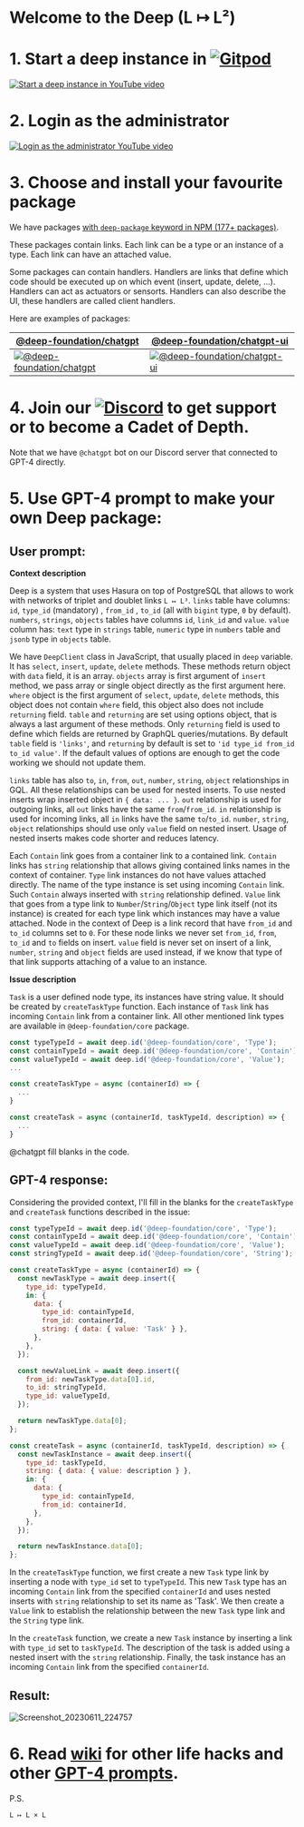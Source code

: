 # Welcome to the Deep (L ↦ L²)

# 1. Start a deep instance in [![Gitpod](https://img.shields.io/badge/Gitpod-ready--to--code-blue?logo=gitpod)](https://gitpod.io/#https://github.com/deep-foundation/dev)

[![Start a deep instance in YouTube video](https://raw.githubusercontent.com/deep-foundation/.github/main/StartDeepInstanceInGitPod.png "Start a deep instance in YouTube video")](https://www.youtube.com/watch?v=MBZZDDASrqo)

# 2. Login as the administrator

[![Login as the administrator YouTube video](https://raw.githubusercontent.com/deep-foundation/.github/main/LoginAsAdministratorUserInDeep.png "Login as the administrator YouTube video")](https://www.youtube.com/watch?v=li8cGen-1Xw)

# 3. Choose and install your favourite package

We have packages [with `deep-package` keyword in NPM (177+ packages)](https://www.npmjs.com/search?q=keywords:deep-package).

These packages contain links. Each link can be a type or an instance of a type. Each link can have an attached value.

Some packages can contain handlers. Handlers are links that define which code should be executed up on which event (insert, update, delete, ...). Handlers can act as actuators or sensorts. Handlers can also describe the UI, these handlers are called client handlers.

Here are examples of packages:

| [@deep-foundation/chatgpt](https://github.com/deep-foundation/chatgpt)  | [@deep-foundation/chatgpt-ui](https://www.npmjs.com/package/@deep-foundation/chatgpt-ui) |
| -------- | ------- |
| [![@deep-foundation/chatgpt](https://raw.githubusercontent.com/deep-foundation/.github/main/TalkingToChatGPTUsingDeepInstance.png "@deep-foundation/chatgpt")](https://youtu.be/DiLJ2tLgMuQ)  | [![@deep-foundation/chatgpt-ui](https://raw.githubusercontent.com/deep-foundation/.github/main/TalkingToChatGPTViaClientHandlerInDeepInstance.png "@deep-foundation/chatgpt-ui")](https://youtu.be/u_iIYp1x598)    |

# 4. Join our [![Discord](https://badgen.net/badge/icon/discord?icon=discord&label&color=purple)](https://discord.gg/deep-foundation) to get support or to become a Cadet of Depth.

Note that we have `@chatgpt` bot on our Discord server that connected to GPT-4 directly.

# 5. Use GPT-4 prompt to make your own Deep package:

## User prompt:

**Context description**

Deep is a system that uses Hasura on top of PostgreSQL that allows to work with networks of triplet and doublet links `L ↦ L³`.
`links` table have columns: `id`, `type_id` (mandatory) , `from_id` , `to_id` (all with `bigint` type, `0` by default).
`numbers`, `strings`, `objects` tables have columns `id`, `link_id` and `value`. 
`value` column has: `text` type in `strings` table, `numeric` type in `numbers` table and `jsonb` type in `objects` table.

We have `DeepClient` class in JavaScript, that usually placed in `deep` variable. It has `select`, `insert`, `update`, `delete` methods. These methods return object with `data` field, it is an array. `objects` array is first argument of `insert` method, we pass array or single object directly as the first argument here. `where` object is the first argument of `select`, `update`, `delete` methods, this object does not contain `where` field, this object also does not include `returning` field. `table` and `returning` are set using options object, that is always a last argument of these methods. Only `returning` field is used to define which fields are returned by GraphQL queries/mutations. By default `table` field is `'links'`, and `returning` by default is set to `'id type_id from_id to_id value'`.  If the default values of options are enough to get the code working we should not update them. 

`links` table has also `to`, `in`, `from`, `out`, `number`, `string`, `object` relationships in GQL. All these relationships can be used for nested inserts. To use nested inserts wrap inserted object in `{ data: ... }`. `out` relationship is used for outgoing links, all `out` links have the same `from`/`from_id`. `in` relationship is used for incoming links, all `in` links have the same `to`/`to_id`. `number`, `string`, `object` relationships should use only `value` field on nested insert.  Usage of nested inserts makes code shorter and reduces latency.

Each `Contain` link goes from a container link to a contained link. `Contain` links has `string` relationship that allows giving contained links names in the context of container.
`Type` link instances do not have values attached directly. The name of the type instance is set using incoming `Contain` link. Such `Contain` always inserted with `string` relationship defined.
`Value` link that goes from a type link to `Number`/`String`/`Object` type link itself (not its instance) is created for each type link which instances may have a value attached.
Node in the context of Deep is a link record that have `from_id` and `to_id` columns set to `0`. For these node links we never set `from_id`, `from`, `to_id` and `to` fields on insert.
`value` field is never set on insert of a link, `number`, `string` and `object` fields are used instead, if we know that type of that link supports attaching of a value to an instance.

**Issue description**

`Task` is a user defined node type, its instances have string value. It should be created by `createTaskType` function. 
Each instance of `Task` link has incoming `Contain` link from a container link.
All other mentioned link types are available in `@deep-foundation/core` package.

```js
const typeTypeId = await deep.id('@deep-foundation/core', 'Type');
const containTypeId = await deep.id('@deep-foundation/core', 'Contain');
const valueTypeId = await deep.id('@deep-foundation/core', 'Value');
...

const createTaskType = async (containerId) => {
  ...
}

const createTask = async (containerId, taskTypeId, description) => {
  ...
}
```

@chatgpt fill blanks in the code.

## GPT-4 response:

Considering the provided context, I'll fill in the blanks for the `createTaskType` and `createTask` functions described in the issue:

```js
const typeTypeId = await deep.id('@deep-foundation/core', 'Type');
const containTypeId = await deep.id('@deep-foundation/core', 'Contain');
const valueTypeId = await deep.id('@deep-foundation/core', 'Value');
const stringTypeId = await deep.id('@deep-foundation/core', 'String');

const createTaskType = async (containerId) => {
  const newTaskType = await deep.insert({
    type_id: typeTypeId,
    in: {
      data: {
        type_id: containTypeId,
        from_id: containerId,
        string: { data: { value: 'Task' } },
      },
    },
  });

  const newValueLink = await deep.insert({
    from_id: newTaskType.data[0].id,
    to_id: stringTypeId,
    type_id: valueTypeId,
  });

  return newTaskType.data[0];
};

const createTask = async (containerId, taskTypeId, description) => {
  const newTaskInstance = await deep.insert({
    type_id: taskTypeId,
    string: { data: { value: description } },
    in: {
      data: {
        type_id: containTypeId,
        from_id: containerId,
      },
    },
  });

  return newTaskInstance.data[0];
};
```

In the `createTaskType` function, we first create a new `Task` type link by inserting a node with `type_id` set to `typeTypeId`. This new `Task` type has an incoming `Contain` link from the specified `containerId` and uses nested inserts with `string` relationship to set its name as 'Task'. We then create a `Value` link to establish the relationship between the new `Task` type link and the `String` type link.

In the `createTask` function, we create a new `Task` instance by inserting a link with `type_id` set to `taskTypeId`. The description of the task is added using a nested insert with the `string` relationship. Finally, the task instance has an incoming `Contain` link from the specified `containerId`.

## Result:

![Screenshot_20230611_224757](https://github.com/deep-foundation/.github/assets/1431904/b20904ed-d516-41d2-b7e0-df08ee3f2c80)

# 6. Read [wiki](https://github.com/deep-foundation/documentation/wiki) for other life hacks and other [GPT-4 prompts](https://github.com/deep-foundation/documentation/wiki/GPT-4-prompts-to-use-Deep).

P.S.

```
L ↦ L × L
```
